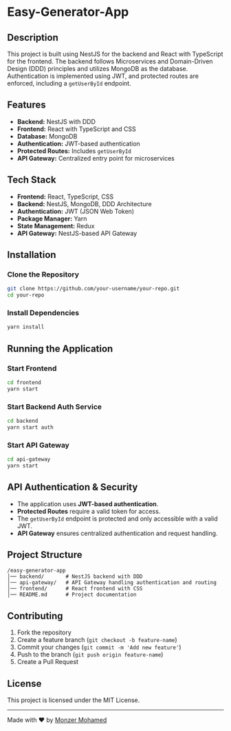 # Easy-Generator-App

## Description
This project is built using NestJS for the backend and React with TypeScript for the frontend. The backend follows Microservices and Domain-Driven Design (DDD) principles and utilizes MongoDB as the database. Authentication is implemented using JWT, and protected routes are enforced, including a `getUserById` endpoint.

## Features
- **Backend:** NestJS with DDD
- **Frontend:** React with TypeScript and CSS
- **Database:** MongoDB
- **Authentication:** JWT-based authentication
- **Protected Routes:** Includes `getUserById`
- **API Gateway:** Centralized entry point for microservices

## Tech Stack
- **Frontend:** React, TypeScript, CSS
- **Backend:** NestJS, MongoDB, DDD Architecture
- **Authentication:** JWT (JSON Web Token)
- **Package Manager:** Yarn
- **State Management:** Redux
- **API Gateway:** NestJS-based API Gateway

## Installation

### Clone the Repository
```sh
git clone https://github.com/your-username/your-repo.git
cd your-repo
```

### Install Dependencies
```sh
yarn install
```

## Running the Application

### Start Frontend
```sh
cd frontend
yarn start 
```

### Start Backend Auth Service
```sh
cd backend
yarn start auth
```

### Start API Gateway
```sh
cd api-gateway
yarn start
```



## API Authentication & Security
- The application uses **JWT-based authentication**.
- **Protected Routes** require a valid token for access.
- The `getUserById` endpoint is protected and only accessible with a valid JWT.
- **API Gateway** ensures centralized authentication and request handling.

## Project Structure
```
/easy-generator-app
│── backend/       # NestJS backend with DDD
│── api-gateway/   # API Gateway handling authentication and routing
│── frontend/      # React frontend with CSS
│── README.md      # Project documentation
```

## Contributing
1. Fork the repository
2. Create a feature branch (`git checkout -b feature-name`)
3. Commit your changes (`git commit -m 'Add new feature'`)
4. Push to the branch (`git push origin feature-name`)
5. Create a Pull Request

## License
This project is licensed under the MIT License.

---
Made with ❤️ by [Monzer Mohamed](https://github.com/Monzer-Mohamed)

